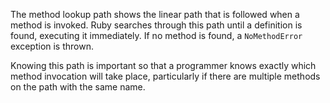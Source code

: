 The method lookup path shows the linear path that is followed when a method is invoked. Ruby searches through this path until a definition is found, executing it immediately. If no method is found, a `NoMethodError` exception is thrown.

Knowing this path is important so that a programmer knows exactly which method invocation will take place, particularly if there are multiple methods on the path with the same name.